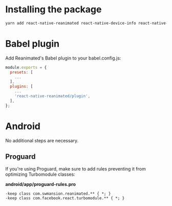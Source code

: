 # Installing the package

```sh
yarn add react-native-reanimated react-native-device-info react-native-gesture-handler
```

# Babel plugin

Add Reanimated's Babel plugin to your babel.config.js:

```js
module.exports = {
  presets: [
    ...
  ],
  plugins: [
    ...
    'react-native-reanimated/plugin',
  ],
};
```

# Android

No additional steps are necessary.

## Proguard

If you're using Proguard, make sure to add rules preventing it from optimizing Turbomodule classes:

**android/app/proguard-rules.pro**

```
-keep class com.swmansion.reanimated.** { *; }
-keep class com.facebook.react.turbomodule.** { *; }
```
